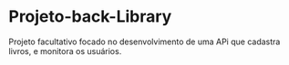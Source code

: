 # Projeto-back-Library
Projeto facultativo focado no desenvolvimento de uma APi que  cadastra livros, e monitora os usuários.
